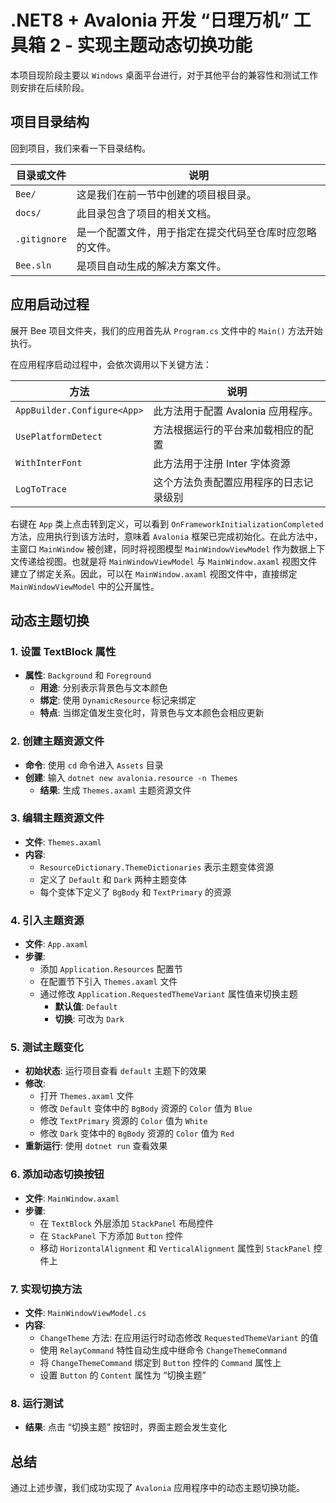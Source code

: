 # .NET8 + Avalonia 开发 “日理万机” 工具箱 2 - 实现主题动态切换功能

本项目现阶段主要以 `Windows` 桌面平台进行，对于其他平台的兼容性和测试工作则安排在后续阶段。

## 项目目录结构

回到项目，我们来看一下目录结构。

| 目录或文件   | 说明                                                     |
| ------------ | -------------------------------------------------------- |
| `Bee/`       | 这是我们在前一节中创建的项目根目录。                     |
| `docs/`      | 此目录包含了项目的相关文档。                             |
| `.gitignore` | 是一个配置文件，用于指定在提交代码至仓库时应忽略的文件。 |
| `Bee.sln`    | 是项目自动生成的解决方案文件。                           |

## 应用启动过程

展开 Bee 项目文件夹，我们的应用首先从 `Program.cs` 文件中的 `Main()` 方法开始执行。

在应用程序启动过程中，会依次调用以下关键方法：

| 方法                        | 说明                                   |
| --------------------------- | -------------------------------------- |
| `AppBuilder.Configure<App>` | 此方法用于配置 Avalonia 应用程序。     |
| `UsePlatformDetect`         | 方法根据运行的平台来加载相应的配置     |
| `WithInterFont`             | 此方法用于注册 Inter 字体资源          |
| `LogToTrace`                | 这个方法负责配置应用程序的日志记录级别 |

右键在 `App` 类上点击转到定义，可以看到 `OnFrameworkInitializationCompleted` 方法，应用执行到该方法时，意味着 `Avalonia` 框架已完成初始化。在此方法中，主窗口 `MainWindow` 被创建，同时将视图模型 `MainWindowViewModel` 作为数据上下文传递给视图。也就是将 `MainWindowViewModel` 与 `MainWindow.axaml` 视图文件建立了绑定关系。因此，可以在 `MainWindow.axaml` 视图文件中，直接绑定 `MainWindowViewModel` 中的公开属性。

## 动态主题切换

### 1. 设置 TextBlock 属性

- **属性**: `Background` 和 `Foreground`
  - **用途**: 分别表示背景色与文本颜色
  - **绑定**: 使用 `DynamicResource` 标记来绑定
  - **特点**: 当绑定值发生变化时，背景色与文本颜色会相应更新

### 2. 创建主题资源文件

- **命令**: 使用 `cd` 命令进入 `Assets` 目录
- **创建**: 输入 `dotnet new avalonia.resource -n Themes`
  - **结果**: 生成 `Themes.axaml` 主题资源文件

### 3. 编辑主题资源文件

- **文件**: `Themes.axaml`
- **内容**:
  - `ResourceDictionary.ThemeDictionaries` 表示主题变体资源
  - 定义了 `Default` 和 `Dark` 两种主题变体
  - 每个变体下定义了 `BgBody` 和 `TextPrimary` 的资源

### 4. 引入主题资源

- **文件**: `App.axaml`
- **步骤**:
  - 添加 `Application.Resources` 配置节
  - 在配置节下引入 `Themes.axaml` 文件
  - 通过修改 `Application.RequestedThemeVariant` 属性值来切换主题
    - **默认值**: `Default`
    - **切换**: 可改为 `Dark`

### 5. 测试主题变化

- **初始状态**: 运行项目查看 `default` 主题下的效果
- **修改**:
  - 打开 `Themes.axaml` 文件
  - 修改 `Default` 变体中的 `BgBody` 资源的 `Color` 值为 `Blue`
  - 修改 `TextPrimary` 资源的 `Color` 值为 `White`
  - 修改 `Dark` 变体中的 `BgBody` 资源的 `Color` 值为 `Red`
- **重新运行**: 使用 `dotnet run` 查看效果

### 6. 添加动态切换按钮

- **文件**: `MainWindow.axaml`
- **步骤**:
  - 在 `TextBlock` 外层添加 `StackPanel` 布局控件
  - 在 `StackPanel` 下方添加 `Button` 控件
  - 移动 `HorizontalAlignment` 和 `VerticalAlignment` 属性到 `StackPanel` 控件上

### 7. 实现切换方法

- **文件**: `MainWindowViewModel.cs`
- **内容**:
  - `ChangeTheme` 方法: 在应用运行时动态修改 `RequestedThemeVariant` 的值
  - 使用 `RelayCommand` 特性自动生成中继命令 `ChangeThemeCommand`
  - 将 `ChangeThemeCommand` 绑定到 `Button` 控件的 `Command` 属性上
  - 设置 `Button` 的 `Content` 属性为 “切换主题”

### 8. 运行测试

- **结果**: 点击 “切换主题” 按钮时，界面主题会发生变化

## 总结

通过上述步骤，我们成功实现了 `Avalonia` 应用程序中的动态主题切换功能。
